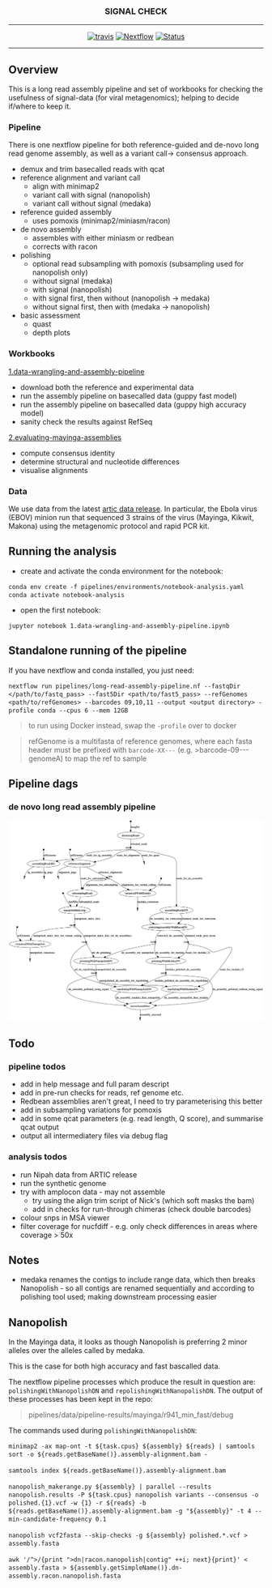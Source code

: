 <div align="center">
    <h3>SIGNAL CHECK</h3>
    <hr>
    <a href="https://travis-ci.org/will-rowe/signal-check"><img src="https://travis-ci.org/will-rowe/signal-check.svg?branch=master" alt="travis"></a>
    <a href="https://www.nextflow.io"><img src="https://img.shields.io/badge/nextflow-%E2%89%A519.07.0-brightgreen.svg" alt="Nextflow"></a>
    <a href=""><img src="https://img.shields.io/badge/status-WIP-orange" alt="Status"></a>
</div>

***

## Overview

This is a long read assembly pipeline and set of workbooks for checking the usefulness of signal-data (for viral metagenomics); helping to decide if/where to keep it.

### Pipeline

There is one nextflow pipeline for both reference-guided and de-novo long read genome assembly, as well as a variant call-> consensus approach.

* demux and trim basecalled reads with qcat
* reference alignment and variant call
  * align with minimap2
  * variant call with signal (nanopolish)
  * variant call without signal (medaka)
* reference guided assembly
  * uses pomoxis (minimap2/miniasm/racon)
* de novo assembly
  * assembles with either miniasm or redbean
  * corrects with racon
* polishing  
  * optional read subsampling with pomoxis (subsampling used for nanopolish only)
  * without signal (medaka)
  * with signal (nanopolish)
  * with signal first, then without (nanopolish -> medaka)
  * without signal first, then with (medaka -> nanopolish)
* basic assessment
  * quast
  * depth plots

### Workbooks

[1.data-wrangling-and-assembly-pipeline](1.data-wrangling-and-assembly-pipeline.ipynb)

* download both the reference and experimental data
* run the assembly pipeline on basecalled data (guppy fast model)
* run the assembly pipeline on basecalled data (guppy high accuracy model)
* sanity check the results against RefSeq

[2.evaluating-mayinga-assemblies](2.evaluating-mayinga-assemblies.ipynb)

* compute consensus identity
* determine structural and nucleotide differences
* visualise alignments


### Data

We use data from the latest [artic data release](http://artic.network/protocol_validation_2019.html). In particular, the Ebola virus (EBOV) minion run that sequenced 3 strains of the virus (Mayinga, Kikwit, Makona) using the metagenomic protocol and rapid PCR kit.

## Running the analysis

* create and activate the conda environment for the notebook:
  
```
conda env create -f pipelines/environments/notebook-analysis.yaml 
conda activate notebook-analysis
```

* open the first notebook:

```
jupyter notebook 1.data-wrangling-and-assembly-pipeline.ipynb
```

## Standalone running of the pipeline

If you have nextflow and conda installed, you just need:

```
nextflow run pipelines/long-read-assembly-pipeline.nf --fastqDir </path/to/fastq_pass> --fast5Dir <path/to/fast5_pass> --refGenomes <path/to/refGenomes> --barcodes 09,10,11 --output <output directory> -profile conda --cpus 6 --mem 12GB
```

> to run using Docker instead, swap the `-profile` over to docker

> refGenome is a multifasta of reference genomes, where each fasta header must be prefixed with `barcode-XX---` (e.g. >barcode-09---genomeA) to map the ref to sample

## Pipeline dags

### de novo long read assembly pipeline

![dag](pipelines/long-read-assembly.png)

## Todo

### pipeline todos
* add in help message and full param descript
* add in pre-run checks for reads, ref genome etc.
* Redbean assemblies aren't great, I need to try parameterising this better
* add in subsampling variations for pomoxis
* add in some qcat parameters (e.g. read length, Q score), and summarise qcat output
* output all intermediatery files via debug flag

### analysis todos
* run Nipah data from ARTIC release
* run the synthetic genome
* try with amplocon data - may not assemble
  * try using the align trim script of Nick's (which soft masks the bam)
  * add in checks for run-through chimeras (check double barcodes)
* colour snps in MSA viewer
* filter coverage for nucfdiff - e.g. only check differences in areas where coverage > 50x

## Notes

* medaka renames the contigs to include range data, which then breaks Nanopolish - so all contigs are renamed sequentially and according to polishing tool used; making downstream processing easier


## Nanopolish

In the Mayinga data, it looks as though Nanopolish is preferring 2 minor alleles over the alleles called by medaka.

This is the case for both high accuracy and fast bascalled data.

The nextflow pipeline processes which produce the result in question are: `polishingWithNanopolishDN` and `repolishingWithNanopolishDN`. The output of these processes has been kept in the repo:

> pipelines/data/pipeline-results/mayinga/r941_min_fast/debug


The commands used during `polishingWithNanopolishDN`:

```
minimap2 -ax map-ont -t ${task.cpus} ${assembly} ${reads} | samtools sort -o ${reads.getBaseName()}.assembly-alignment.bam -

samtools index ${reads.getBaseName()}.assembly-alignment.bam

nanopolish_makerange.py ${assembly} | parallel --results nanopolish.results -P ${task.cpus} nanopolish variants --consensus -o polished.{1}.vcf -w {1} -r ${reads} -b ${reads.getBaseName()}.assembly-alignment.bam -g "${assembly}" -t 4 --min-candidate-frequency 0.1

nanopolish vcf2fasta --skip-checks -g ${assembly} polished.*.vcf > assembly.fasta

awk '/^>/{print ">dn|racon.nanopolish|contig" ++i; next}{print}' < assembly.fasta > ${assembly.getSimpleName()}.dn-assembly.racon.nanopolish.fasta
```